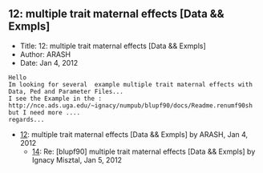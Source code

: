 ## 12: multiple trait maternal effects [Data && Exmpls]

- Title: 12: multiple trait maternal effects [Data && Exmpls]
- Author: ARASH
- Date: Jan 4, 2012
```
Hello
Im looking for several	example multiple trait maternal effects with Data, Ped and Parameter Files...
I see the Example in the :
http://nce.ads.uga.edu/~ignacy/numpub/blupf90/docs/Readme.renumf90sh
but I need more ....
regards...
```

- [12](0012.md): multiple trait maternal effects [Data &amp;&amp; Exmpls] by ARASH, Jan 4, 2012
    - [14](0014.md): Re: [blupf90] multiple trait maternal effects [Data &amp;&amp; Exmpls] by Ignacy Misztal, Jan 5, 2012
